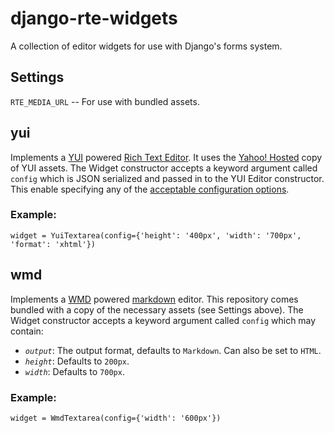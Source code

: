 django-rte-widgets
==================

A collection of editor widgets for use with Django's forms system.


Settings
--------

`RTE_MEDIA_URL` -- For use with bundled assets.


yui
---

Implements a [YUI][1] powered [Rich Text Editor][2]. It uses the [Yahoo!
Hosted][3] copy of YUI assets. The Widget constructor accepts a keyword
argument called `config` which is JSON serialized and passed in to the YUI
Editor constructor. This enable specifying any of the [acceptable configuration
options][4].

### Example:

    widget = YuiTextarea(config={'height': '400px', 'width': '700px', 'format': 'xhtml'})


wmd
---

Implements a [WMD][5] powered [markdown][6] editor. This repository comes
bundled with a copy of the necessary assets (see Settings above). The Widget
constructor accepts a keyword argument called `config` which may contain:

   - *`output`*: The output format, defaults to `Markdown`. Can also be set to
     `HTML`.
   - *`height`*: Defaults to `200px`.
   - *`width`*: Defaults to `700px`.

### Example:

    widget = WmdTextarea(config={'width': '600px'})


  [1]: http://developer.yahoo.com/yui/
  [2]: http://developer.yahoo.com/yui/editor/
  [3]: http://developer.yahoo.com/yui/articles/hosting/
  [4]: http://developer.yahoo.com/yui/docs/YAHOO.widget.Editor.html
  [5]: http://wmd-editor.com/
  [6]: http://daringfireball.net/projects/markdown/syntax
